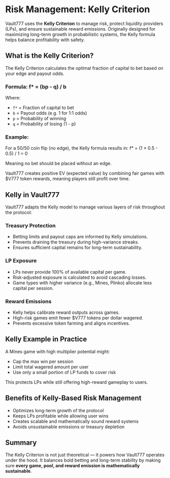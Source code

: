 # Risk Management: Kelly Criterion

Vault777 uses the **Kelly Criterion** to manage risk, protect liquidity providers (LPs), and ensure sustainable reward emissions. Originally designed for maximizing long-term growth in probabilistic systems, the Kelly formula helps balance profitability with safety.

## What is the Kelly Criterion?

The Kelly Criterion calculates the optimal fraction of capital to bet based on your edge and payout odds.

### Formula: f* = (bp - q) / b

Where:
- `f*` = Fraction of capital to bet
- `b` = Payout odds (e.g. 1 for 1:1 odds)
- `p` = Probability of winning
- `q` = Probability of losing (1 - p)

### Example:
For a 50/50 coin flip (no edge), the Kelly formula results in: f* = (1 × 0.5 - 0.5) / 1 = 0

Meaning no bet should be placed without an edge.

Vault777 creates positive EV (expected value) by combining fair games with $V777 token rewards, meaning players still profit over time.

## Kelly in Vault777

Vault777 adapts the Kelly model to manage various layers of risk throughout the protocol:

### Treasury Protection
- Betting limits and payout caps are informed by Kelly simulations.
- Prevents draining the treasury during high-variance streaks.
- Ensures sufficient capital remains for long-term sustainability.

### LP Exposure
- LPs never provide 100% of available capital per game.
- Risk-adjusted exposure is calculated to avoid cascading losses.
- Game types with higher variance (e.g., Mines, Plinko) allocate less capital per session.

### Reward Emissions
- Kelly helps calibrate reward outputs across games.
- High-risk games emit fewer $V777 tokens per dollar wagered.
- Prevents excessive token farming and aligns incentives.

## Kelly Example in Practice

A Mines game with high multiplier potential might:
- Cap the max win per session
- Limit total wagered amount per user
- Use only a small portion of LP funds to cover risk

This protects LPs while still offering high-reward gameplay to users.

## Benefits of Kelly-Based Risk Management

- Optimizes long-term growth of the protocol
- Keeps LPs profitable while allowing user wins
- Creates scalable and mathematically sound reward systems
- Avoids unsustainable emissions or treasury depletion

## Summary

The Kelly Criterion is not just theoretical — it powers how Vault777 operates under the hood. It balances bold betting and long-term stability by making sure **every game, pool, and reward emission is mathematically sustainable**.

